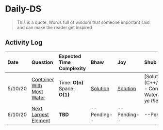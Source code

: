 # Daily-DS

> This is a quote. Words full of wisdom that someone important said and can make the reader get inspired

## Activity Log

| Date |Question| Expected Time Complexity| Bhaw | Joy | Shub
| :--- |:---    |:--- |:---  |:--- |:--- 
|5/10/20 | [Container With Most Water ](https://leetcode.com/problems/container-with-most-water/)     | Time: **O(n)** <br /> Space: **O(1)** | [Solution](Java/src/main/java/com/bhawna/solutions/ContainerWithMostWater.java) | [Solution](Java/src/main/java/com/joydeep/solutions/ContainerWithMostWater.java) | [Solution] (C++/Shubham/05.10.2020 - Container With Most Water - Shubham.cpp) *Koi ye theek kardo plz*
|6/10/20 | [Next Largest Element ](https://leetcode.com/problems/next-greater-element-ii/)     | **TBD** |--Pending-- | --Pending-- | --Pending--
